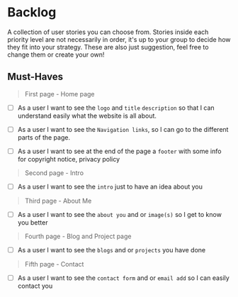 # Backlog

A collection of user stories you can choose from. Stories inside each priority
level are not necessarily in order, it's up to your group to decide how they fit
into your strategy. These are also just suggestion, feel free to change them or
create your own!

## Must-Haves

> First page - Home page

- [ ] As a user I want to see the `logo` and `title` `description` so that I can
      understand easily what the website is all about.

- [ ] As a user I want to see the `Navigation links`, so I can go to the
      different parts of the page.

- [ ] As a user I want to see at the end of the page a `footer` with some info
      for copyright notice, privacy policy

> Second page - Intro

- [ ] As a user I want to see the `intro` just to have an idea about you

> Third page - About Me

- [ ] As a user I want to see the `about you` and or `image(s)` so I get to know
      you better

> Fourth page - Blog and Project page

- [ ] As a user I want to see the `blogs` and or `projects` you have done

> Fifth page - Contact

- [ ] As a user I want to see the `contact form` and or `email add` so I can
      easily contact you
